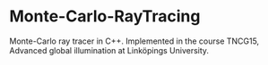 # Monte-Carlo-RayTracing
Monte-Carlo ray tracer in C++. Implemented in the course TNCG15, Advanced global illumination at Linköpings University.


